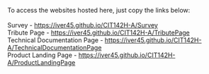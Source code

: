To access the websites hosted here, just copy the links below: <br/><br/>
Survey - https://iver45.github.io/CIT142H-A/Survey <br/> 
Tribute Page - https://iver45.github.io/CIT142H-A/TributePage<br/>
Technical Documentation Page - https://iver45.github.io/CIT142H-A/TechnicalDocumentationPage<br/>
Product Landing Page - https://iver45.github.io/CIT142H-A/ProductLandingPage <br/>
